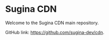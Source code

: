 # Sugina CDN

Welcome to the Sugina CDN main repository.

GitHub link: <https://github.com/sugina-dev/cdn>.
